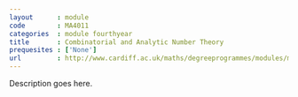 ```yaml
---
layout      : module
code        : MA4011
categories  : module fourthyear
title       : Combinatorial and Analytic Number Theory
prequesites : ['None']
url         : http://www.cardiff.ac.uk/maths/degreeprogrammes/modules/ma4011.html
---
```

Description goes here.
